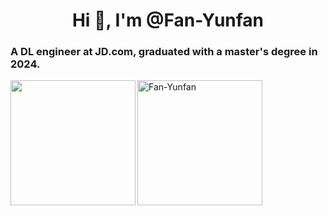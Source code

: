 <h1 align="center">Hi 👋, I'm @Fan-Yunfan</h1>

<!-- <img width="167" height="166" alt="image" src="https://github.com/user-attachments/assets/6a6bac85-09d1-4e55-b06a-45c9667e0bfa" /> --!>

<h3>A DL engineer at JD.com, graduated with a master's degree in 2024.</h3>

<img align="left" height="200px" src="https://github-readme-stats.vercel.app/api?username=Fan-Yunfan&hide_title=true&hide_border=true&show_icons=true&line_height=21&theme=dark&count_private=true" />

<img height="200px" src="https://github-readme-stats.vercel.app/api/top-langs?username=Fan-Yunfan&show_icons=true&theme=dark&locale=en&layout=compact" alt="Fan-Yunfan" />
